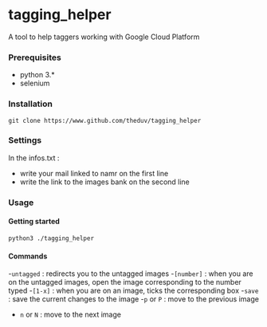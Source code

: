 # tagging_helper
A tool to help taggers working with Google Cloud Platform

### Prerequisites

- python 3.*
- selenium

### Installation

`git clone https://www.github.com/theduv/tagging_helper`

### Settings

In the infos.txt :
- write your mail linked to namr on the first line
- write the link to the images bank on the second line

### Usage

#### Getting started

`python3 ./tagging_helper`

#### Commands

-`untagged` : redirects you to the untagged images
-`[number]` : when you are on the untagged images, open the image corresponding to the number typed
-`[1-x]` : when you are on an image, ticks the corresponding box
-`save` : save the current changes to the image
-`p` or `P` : move to the previous image
- `n` or `N` : move to the next image
